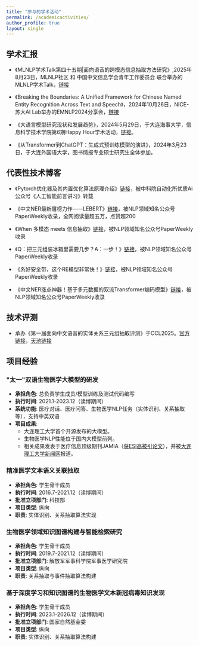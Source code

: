 ```yaml
---
title: "参与的学术活动"
permalink: /academicactivities/ 
author_profile: true
layout: single
---
```



## 学术汇报

* 《MLNLP学术Talk第四十五期|面向语音的跨模态信息抽取方法研究》,2025年8月23日，MLNLP社区 和 中国中文信息学会青年工作委员会 联合举办的MLNLP学术Talk，[链接](https://mp.weixin.qq.com/s/Ls1hPN-ZKdUtynC46RboTQ)

* 《Breaking the Boundaries: A Unified Framework for Chinese Named Entity Recognition Across Text and Speech》，2024年10月26日，NICE-苏大AI Lab举办的EMNLP2024分享会，[链接](https://mp.weixin.qq.com/s/Xl4-9Fvp9jTEaahvxbXhig)

* 《大语言模型研究现状和发展趋势》，2024年5月29日，于大连海事大学，信息科学技术学院第6期Happy Hour学术活动，[链接](https://news.dlmu.edu.cn/info/1003/181677.htm)。

* 《从Transformer到ChatGPT：生成式预训练模型的演进》，2024年3月23日，于大连外国语大学，图书情报专业硕士研究生全体参加。

## 代表性技术博客

* 《Pytorch优化器及其内置优化算法原理介绍》[链接](https://mp.weixin.qq.com/s/nWK0ci4qtKXJd-j--ZsC4Q)，被中科院自动化所优质Ai公众号《人工智能前言讲习》转载

* 《中文NER最新屠榜力作——LEBERT》[链接](https://mp.weixin.qq.com/s/MQ9HyQTBZ1YXkbXZ2ogShQ)，被NLP领域知名公众号PaperWeekly收录，全网阅读量超五万，点赞超200

* 《When 多模态 meets 信息抽取》[链接](https://mp.weixin.qq.com/s/U-tvlEGNswhXYecoLJ76HA)，被NLP领域知名公众号PaperWeekly收录

* 《Q：把三元组装冰箱里需要几步？A：一步！》[链接](https://mp.weixin.qq.com/s/N6kEY0dRi7VFTXD6uDTSDQ)，被NLP领域知名公众号PaperWeekly收录

* 《系好安全带，这个RE模型非常快！》[链接](https://mp.weixin.qq.com/s/UEAOKA91SyUeNCvrNg65dw)，被NLP领域知名公众号PaperWeekly收录

* 《中文NER涨点神器！基于多元数据的双流Transformer编码模型》[链接](https://mp.weixin.qq.com/s/69m4v5LUCNzgJp7R3a1GxA)，被NLP领域知名公众号PaperWeekly收录

## 技术评测

* 承办《第一届面向中文语音的实体关系三元组抽取评测》于CCL2025。[官方链接](http://cips-cl.org/static/CCL2025/cclEval/taskEvaluation/index.html#%E4%BB%BB%E5%8A%A112%E7%AC%AC%E4%B8%80%E5%B1%8A%E9%9D%A2%E5%90%91%E4%B8%AD%E6%96%87%E8%AF%AD%E9%9F%B3%E7%9A%84%E5%AE%9E%E4%BD%93%E5%85%B3%E7%B3%BB%E4%B8%89%E5%85%83%E7%BB%84%E6%8A%BD%E5%8F%96%E8%AF%84%E6%B5%8B)，[天池链接](https://tianchi.aliyun.com/competition/entrance/532296)

## 项目经验

### "太一"双语生物医学大模型的研发
- **承担角色**: 总负责学生成员/模型训练及测试代码编写  
- **执行时间**: 2021.1-2023.12（读博期间）
- **系统功能**: 医疗对话、医疗问答、生物医学NLP任务（实体识别、关系抽取等），支持中英双语  
- **项目成果**:  
  - 大连理工大学首个开源发布的大模型。  
  - 生物医学NLP性能位于国内大模型前列。  
  - 相关成果发表于医疗信息顶级期刊JAMIA（[获ESI高被引论文](https://ir.dlut.edu.cn/info/1005/1703.htm)），并被[大连理工大学新闻网](https://news.dlut.edu.cn/info/1241/83465.htm)报道。

### 精准医学文本语义关联抽取
- **承担角色**: 学生骨干成员  
- **执行时间**: 2016.7-2021.12（读博期间）
- **批准立项部门**: 科技部  
- **项目类型**: 纵向  
- **职责**: 实体识别、关系抽取算法实现  

### 生物医学领域知识图谱构建与智能检索研究
- **承担角色**: 学生骨干成员  
- **执行时间**: 2019.7-2021.12（读博期间）
- **批准立项部门**: 解放军军事科学院军事医学研究院  
- **项目类型**: 纵向  
- **职责**: 关系抽取与事件抽取算法构建  

### 基于深度学习和知识图谱的生物医学文本新冠病毒知识发现
- **承担角色**: 学生骨干成员  
- **执行时间**: 2023.1-2026.12（读博期间）  
- **批准立项部门**: 国家自然基金委  
- **项目类型**: 纵向  
- **职责**: 实体识别、关系抽取算法构建  

